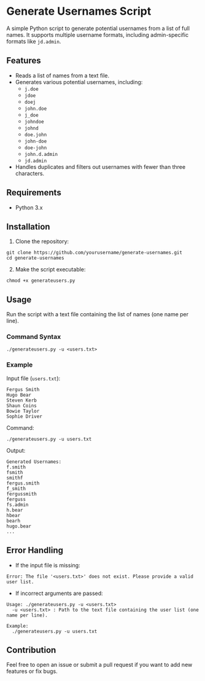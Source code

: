 # Generate Usernames Script

A simple Python script to generate potential usernames from a list of full names. It supports multiple username formats, including admin-specific formats like `jd.admin`.

## Features
- Reads a list of names from a text file.
- Generates various potential usernames, including:
  - `j.doe`
  - `jdoe`
  - `doej`
  - `john.doe`
  - `j_doe`
  - `johndoe`
  - `johnd`
  - `doe.john`
  - `john-doe`
  - `doe-john`
  - `john.d.admin`
  - `jd.admin`
- Handles duplicates and filters out usernames with fewer than three characters.

## Requirements
- Python 3.x

## Installation
1. Clone the repository:
```
git clone https://github.com/yourusername/generate-usernames.git
cd generate-usernames
```
2. Make the script executable:
```
chmod +x generateusers.py
```

## Usage
Run the script with a text file containing the list of names (one name per line).

### Command Syntax
```
./generateusers.py -u <users.txt>
```

### Example
Input file (`users.txt`):
```
Fergus Smith
Hugo Bear
Steven Kerb
Shaun Coins
Bowie Taylor
Sophie Driver
```

Command:
```
./generateusers.py -u users.txt
```

Output:
```
Generated Usernames:
f.smith
fsmith
smithf
fergus.smith
f_smith
fergussmith
ferguss
fs.admin
h.bear
hbear
bearh
hugo.bear
...
```

## Error Handling
- If the input file is missing:
```
Error: The file '<users.txt>' does not exist. Please provide a valid user list.
```
- If incorrect arguments are passed:
```
Usage: ./generateusers.py -u <users.txt>
  -u <users.txt> : Path to the text file containing the user list (one name per line).

Example:
  ./generateusers.py -u users.txt
```

## Contribution
Feel free to open an issue or submit a pull request if you want to add new features or fix bugs.


